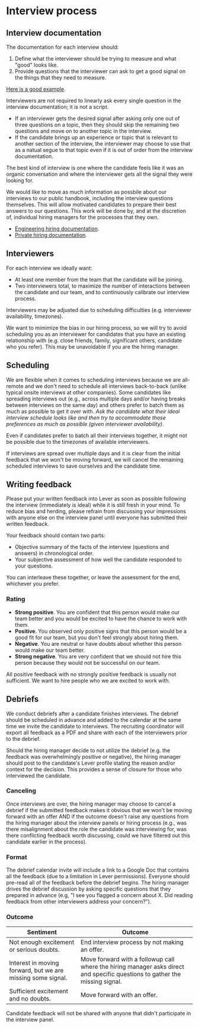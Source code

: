 # Interview process

## Interview documentation

The documentation for each interview should:

1. Define what the interviewer should be trying to measure and what "good" looks like.
2. Provide questions that the interviewer can ask to get a good signal on the things that they need to measure.

[Here is a good example](../engineering/hiring/engineering-leadership.md).

Interviewers are not required to linearly ask every single question in the interview documentation; it is not a script.

- If an interviewer gets the desired signal after asking only one out of three questions on a topic, then they should skip the remaining two questions and move on to another topic in the interview.
- If the candidate brings up an experience or topic that is relevant to another section of the interview, the interviewer may choose to use that as a natual segue to that topic even if it is out of order from the interview documentation.

The best kind of interview is one where the candidate feels like it was an organic conversation and where the interviewer gets all the signal they were looking for.

We would like to move as much information as possbile about our interviews to our public handbook, including the interview questions themselves. This will allow motivated candidates to prepare their best answers to our questions. This work will be done by, and at the discretion of, individual hiring managers for the processes that they own.

- [Engineering hiring documentation](../engineering/hiring/index.md).
- [Private hiring documentation](https://github.com/sourcegraph/interviews).

## Interviewers

For each interview we ideally want:

- At least one member from the team that the candidate will be joining.
- Two interviewers total, to maximize the number of interactions between the candidate and our team, and to continuously calibrate our interview process.

Interviewers may be adjusted due to scheduling difficulties (e.g. interviewer availability, timezones).

We want to mimimize the bias in our hiring process, so we will try to avoid scheduling you as an interviewer for candidates that you have an existing relationship with (e.g. close friends, family, significant others, candidate who you refer). This may be unavoidable if you are the hiring manager.

## Scheduling

We are flexible when it comes to scheduling interviews because we are all-remote and we don't need to schedule all interviews back-to-back (unlike typical onsite interviews at other companies). Some candidates like spreading interviews out (e.g., across multiple days and/or having breaks between interviews on the same day) and others prefer to batch them as much as possible to get it over with. *Ask the candidate what their ideal interview schedule looks like and then try to accommodate those preferences as much as possible (given interviewer availability)*.

Even if candidates prefer to batch all their interviews together, it might not be possible due to the timezones of available interviewers.

If interviews are spread over multiple days and it is clear from the initial feedback that we won't be moving forward, we will cancel the remaining scheduled interviews to save ourselves and the candidate time.

## Writing feedback

Please put your written feedback into Lever as soon as possible following the interview (immediately is ideal) while it is still fresh in your mind. To reduce bias and herding, please refrain from discussing your impressions with anyone else on the interview panel until everyone has submitted their written feedback.

Your feedback should contain two parts:

- Objective summary of the facts of the interview (questions and answers) in chronological order.
- Your subjective assessment of how well the candidate responded to your questions.

You can interleave these together, or leave the assessment for the end, whichever you prefer.

### Rating

- **Strong positive**. You are confident that this person would make our team better and you would be excited to have the chance to work with them.
- **Positive**. You observed only positive signs that this person would be a good fit for our team, but you don't feel strongly about hiring them.
- **Negative**. You are neutral or have doubts about whether this person would make our team better.
- **Strong negative**. You are very confident that we should not hire this person because they would not be successful on our team.

All positive feedback with no strongly positive feedback is usually not sufficient. We want to hire people who we are excited to work with.

## Debriefs

We conduct debriefs after a candidate finishes interviews. The debrief should be scheduled in advance and added to the calendar at the same time we invite the candidate to interviews. The recruiting coordinator will export all feedback as a PDF and share with each of the interviewers prior to the debrief.

Should the hiring manager decide to not utilize the debrief (e.g. the feedback was overwhelmingly positive or negative), the hiring manager should post to the candidate's Lever profile stating the reason and/or context for the decision. This provides a sense of closure for those who interviewed the candidate.


### Canceling

Once interviews are over, the hiring manager may choose to cancel a debrief if the submitted feedback makes it obvious that we won't be moving forward with an offer AND if the outcome doesn't raise any questions from the hiring manager about the interview panels or hiring process (e.g., was there misalignment about the role the candidate was interviewing for, was there conflicting feedback worth discussing, could we have filtered out this candidate earlier in the process).  

### Format

The debrief calendar invite will include a link to a Google Doc that contains all the feedback (due to a limitation in Lever permissions). Everyone should pre-read all of the feedback before the debrief begins. The hiring manager drives the debrief discussion by asking specific questions that they prepared in advance (e.g, "I see you flagged a concern about X. Did reading feedback from other interviewers address your concern?").

### Outcome

| Sentiment                                | Outcome                                                                                                                             |
| ---------------------------------------- | ----------------------------------------------------------------------------------------------------------------------------------- |
| Not enough excitement or serious doubts. | End interview process by not making an offer.                                                                                       |
| Interest in moving forward, but we are missing some signal. | Move forward with a followup call where the hiring manager asks direct and specific questions to gather the missing signal. |
| Sufficient excitement and no doubts.     | Move forward with an offer.                                                                                                         |

Candidate feedback will not be shared with anyone that didn't participate in the interview panel.
